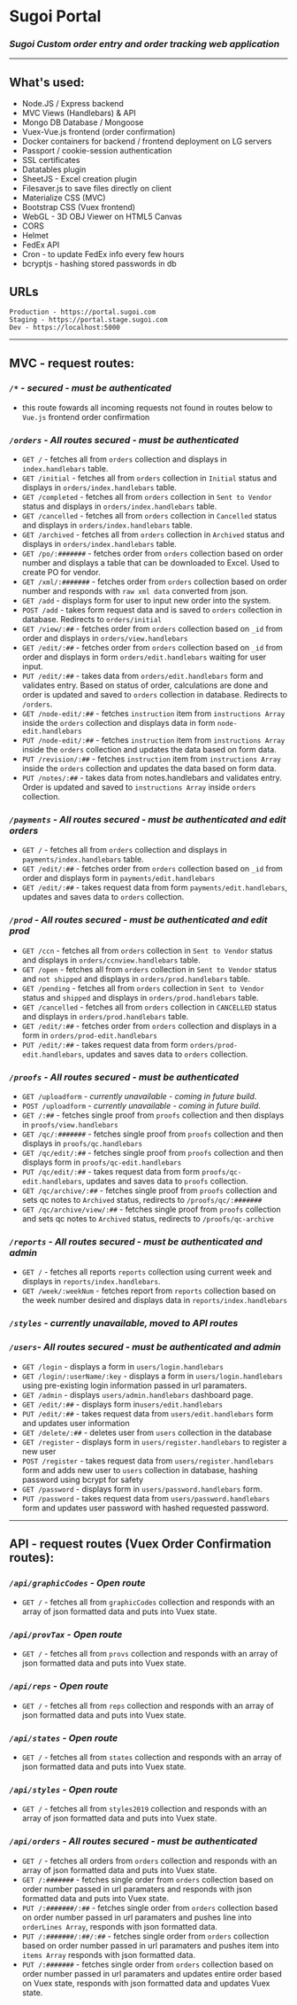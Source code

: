 # Sugoi Portal
### *Sugoi Custom order entry and order tracking web application*

---
## What's used:
* Node.JS / Express backend
* MVC Views (Handlebars) & API
* Mongo DB Database / Mongoose
* Vuex-Vue.js frontend (order confirmation)
* Docker containers for backend / frontend deployment on LG servers
* Passport / cookie-session authentication
* SSL certificates
* Datatables plugin
* SheetJS - Excel creation plugin
* Filesaver.js to save files directly on client
* Materialize CSS (MVC)
* Bootstrap CSS (Vuex frontend)
* WebGL - 3D OBJ Viewer on HTML5 Canvas
* CORS
* Helmet
* FedEx API
* Cron - to update FedEx info every few hours
* bcryptjs - hashing stored passwords in db

## URLs
    Production - https://portal.sugoi.com
    Staging - https://portal.stage.sugoi.com
    Dev - https://localhost:5000
---
## MVC - request routes:

### *`/*` - secured - must be authenticated*
* this route fowards all incoming requests not found in routes below to `Vue.js` frontend order confirmation
### *`/orders` - All routes secured - must be authenticated*
* `GET /`  - fetches all from `orders` collection and displays in `index.handlebars` table.
* `GET /initial` - fetches all from `orders` collection in `Initial` status and displays in `orders/index.handlebars` table.
* `GET /completed` - fetches all from `orders` collection in `Sent to Vendor` status and displays in `orders/index.handlebars` table.
* `GET /cancelled` - fetches all from `orders` collection in `Cancelled` status and displays in `orders/index.handlebars` table.
* `GET /archived` - fetches all from `orders` collection in `Archived` status and displays in `orders/index.handlebars` table.
* `GET /po/:#######` - fetches order from `orders` collection based on order number and displays a table that can be downloaded to Excel. Used to create PO for vendor.
* `GET /xml/:#######` - fetches order from `orders` collection based on order number and responds with `raw xml data` converted from json.
* `GET /add` - displays form for user to input new order into the system.
* `POST /add` - takes form request data and is saved to `orders` collection in database. Redirects to `orders/initial`
* `GET /view/:##` - fetches order from `orders` collection based on `_id` from order and displays in `orders/view.handlebars`
* `GET /edit/:##` - fetches order from `orders` collection based on `_id` from order and displays in form `orders/edit.handlebars` waiting for user input.
* `PUT /edit/:##` - takes data from `orders/edit.handlebars` form and validates entry. Based on status of order, calculations are done and order is updated and saved to `orders` collection in database.  Redirects to `/orders`.
* `GET /node-edit/:##` - fetches `instruction` item from `instructions Array` inside the `orders` collection and displays data in form `node-edit.handlebars`
* `PUT /node-edit/:##` - fetches `instruction` item from `instructions Array` inside the `orders` collection and updates the data based on form data.
* `PUT /revision/:##` - fetches `instruction` item from `instructions Array` inside the `orders` collection and updates the data based on form data.
* `PUT /notes/:##` - takes data from notes.handlebars and validates entry. Order is updated and saved to `instructions Array` inside `orders` collection.

### *`/payments` - All routes secured - must be authenticated and edit orders*
* `GET /`  - fetches all from `orders` collection and displays in `payments/index.handlebars` table.
* `GET /edit/:##`  - fetches order from `orders` collection based on `_id` from order and displays form in `payments/edit.handlebars`
* `GET /edit/:##`  - takes request data from form `payments/edit.handlebars`, updates and saves data to `orders` collection.

### *`/prod` - All routes secured - must be authenticated and edit prod*
* `GET /ccn`  - fetches all from `orders` collection in `Sent to Vendor` status and displays in `orders/ccnview.handlebars` table.
* `GET /open`  - fetches all from `orders` collection in `Sent to Vendor` status and `not shipped` and displays in `orders/prod.handlebars` table.
* `GET /pending`  - fetches all from `orders` collection in `Sent to Vendor` status and `shipped` and displays in `orders/prod.handlebars` table.
* `GET /cancelled`  - fetches all from `orders` collection in `CANCELLED` status and displays in `orders/prod.handlebars` table.
* `GET /edit/:##`  - fetches order from `orders` collection and displays in a form in `orders/prod-edit.handlebars`
* `PUT /edit/:##`  - takes request data from form `orders/prod-edit.handlebars`, updates and saves data to `orders` collection.

### *`/proofs` - All routes secured - must be authenticated*
* `GET /uploadform`  - *currently unavailable - coming in future build*.
* `POST /uploadform`  - *currently unavailable - coming in future build*.
* `GET /:##`  - fetches single proof from `proofs` collection and then displays in `proofs/view.handlebars`
* `GET /qc/:#######`  - fetches single proof from `proofs` collection and then displays in `proofs/qc.handlebars`
* `GET /qc/edit/:##`  - fetches single proof from `proofs` collection and then displays form in `proofs/qc-edit.handlebars`
* `PUT /qc/edit/:##`  - takes request data from form `proofs/qc-edit.handlebars`, updates and saves data to `proofs` collection.
* `GET /qc/archive/:##`  - fetches single proof from `proofs` collection and sets qc notes to `Archived` status, redirects to `/proofs/qc/:#######`
* `GET /qc/archive/view/:##`  - fetches single proof from `proofs` collection and sets qc notes to `Archived` status, redirects to `/proofs/qc-archive`

### *`/reports` - All routes secured - must be authenticated and admin*
* `GET /`  - fetches all reports `reports` collection using current week and displays in `reports/index.handlebars`.
* `GET /week/:weekNum` - fetches report from `reports` collection based on the week number desired and displays data in `reports/index.handlebars`

### *`/styles` - currently unavailable, moved to API routes*

### *`/users`- All routes secured - must be authenticated and admin*
* `GET /login`  - displays a form in `users/login.handlebars`
* `GET /login/:userName/:key`  - displays a form in `users/login.handlebars` using pre-existing login information passed in url paramaters.
* `GET /admin` - displays `users/admin.handlebars` dashboard page.
* `GET /edit/:##` - displays form in`users/edit.handlebars`
* `PUT /edit/:##` - takes request data from `users/edit.handlebars` form and updates user information
* `GET /delete/:##` - deletes user from `users` collection in the database
* `GET /register` - displays form in `users/register.handlebars` to register a new user
* `POST /register` - takes request data from `users/register.handlebars` form and adds new user to `users` collection in database, hashing password using bcrypt for safety
* `GET /password` - displays form in `users/password.handlebars` form.
* `PUT /password` - takes request data from `users/password.handlebars` form and updates user password with hashed requested password.

---
## API - request routes (Vuex Order Confirmation routes):

### *`/api/graphicCodes` - Open route*
* `GET /`  - fetches all from `graphicCodes` collection and responds with an array of json formatted data and puts into Vuex state.

### *`/api/provTax` - Open route*
* `GET /`  - fetches all from `provs` collection and responds with an array of json formatted data and puts into Vuex state.

### *`/api/reps` - Open route*
* `GET /`  - fetches all from `reps` collection and responds with an array of json formatted data and puts into Vuex state.

### *`/api/states` - Open route*
* `GET /`  - fetches all from `states` collection and responds with an array of json formatted data and puts into Vuex state.

### *`/api/styles` - Open route*
* `GET /`  - fetches all from `styles2019` collection and responds with an array of json formatted data and puts into Vuex state.

### *`/api/orders` - All routes secured - must be authenticated*
* `GET /`  - fetches all orders from `orders` collection and responds with an array of json formatted data and puts into Vuex state.
* `GET /:#######`  - fetches single order from `orders` collection based on order number passed in url paramaters and responds with json formatted data and puts into Vuex state.
* `PUT /:#######/:##` - fetches single order from `orders` collection based on order number passed in url paramaters and pushes line into `orderLines Array`, responds with json formatted data.
* `PUT /:#######/:##/:##` - fetches single order from `orders` collection based on order number passed in url paramaters and pushes item into `items Array` responds with json formatted data.
* `PUT /:#######` - fetches single order from `orders` collection based on order number passed in url paramaters and updates entire order based on Vuex state, responds with json formatted data and updates Vuex state.